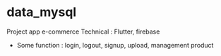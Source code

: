 # data_mysql
Project app e-commerce 
Technical : Flutter, firebase 
- Some function : login, logout, signup, upload, management product 
